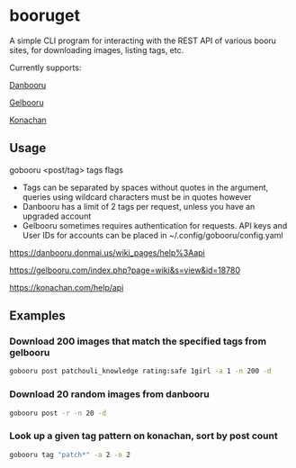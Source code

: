 # booruget
A simple CLI program for interacting with the REST API of various
booru sites, for downloading images, listing tags, etc. 

Currently supports:

[Danbooru](https://danbooru.donmai.us)

[Gelbooru](https://gelbooru.com)

[Konachan](https://konachan.com)

## Usage
gobooru <post/tag> tags flags

- Tags can be separated by spaces without quotes in the argument, queries using wildcard characters must be in quotes however
- Danbooru has a limit of 2 tags per request, unless you have an upgraded account
- Gelbooru sometimes requires authentication for requests. API keys and User IDs for accounts can be placed in ~/.config/gobooru/config.yaml

https://danbooru.donmai.us/wiki_pages/help%3Aapi

https://gelbooru.com/index.php?page=wiki&s=view&id=18780

https://konachan.com/help/api

## Examples
### Download 200 images that match the specified tags from gelbooru
```bash
gobooru post patchouli_knowledge rating:safe 1girl -a 1 -n 200 -d
```

### Download 20 random images from danbooru
```bash
gobooru post -r -n 20 -d
```

### Look up a given tag pattern on konachan, sort by post count
```bash
gobooru tag "patch*" -a 2 -o 2
```
